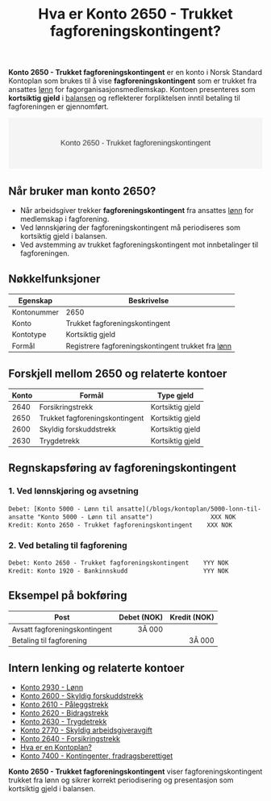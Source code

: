 ﻿---
title: "Hva er Konto 2650 - Trukket fagforeningskontingent?"
meta_title: "2650-trukket-fagforeningskontingent"
meta_description: '**Konto 2650 - Trukket fagforeningskontingent** er en konto i Norsk Standard Kontoplan som brukes til å vise **fagforeningskontingent** som er trukket fra ansa...'
slug: 2650-trukket-fagforeningskontingent
type: blog
layout: pages/single
---

**Konto 2650 - Trukket fagforeningskontingent** er en konto i Norsk Standard Kontoplan som brukes til å vise **fagforeningskontingent** som er trukket fra ansattes [lønn](/blogs/kontoplan/2930-lonn "Konto 2930 - Lønn") for fagorganisasjonsmedlemskap. Kontoen presenteres som **kortsiktig gjeld** i [balansen](/blogs/regnskap/hva-er-balanse "Hva er Balanse?") og reflekterer forpliktelsen inntil betaling til fagforeningen er gjennomført.

![Illustrasjon av konto 2650 Trukket fagforeningskontingent](2650-trukket-fagforeningskontingent-image.svg)

## Når bruker man konto 2650?

* Når arbeidsgiver trekker **fagforeningskontingent** fra ansattes [lønn](/blogs/kontoplan/2930-lonn "Konto 2930 - Lønn") for medlemskap i fagforening.
* Ved lønnskjøring der fagforeningskontingent må periodiseres som kortsiktig gjeld i balansen.
* Ved avstemming av trukket fagforeningskontingent mot innbetalinger til fagforeningen.

## Nøkkelfunksjoner

| Egenskap      | Beskrivelse                                    |
|---------------|------------------------------------------------|
| Kontonummer   | 2650                                           |
| Konto         | Trukket fagforeningskontingent                 |
| Kontotype     | Kortsiktig gjeld                               |
| Formål        | Registrere fagforeningskontingent trukket fra [lønn](/blogs/kontoplan/2930-lonn "Konto 2930 - Lønn") |

## Forskjell mellom 2650 og relaterte kontoer

| Konto   | Formål                                  | Type gjeld       |
|---------|-----------------------------------------|------------------|
| 2640    | Forsikringstrekk                        | Kortsiktig gjeld |
| 2650    | Trukket fagforeningskontingent          | Kortsiktig gjeld |
| 2600    | Skyldig forskuddstrekk                  | Kortsiktig gjeld |
| 2630    | Trygdetrekk                             | Kortsiktig gjeld |

## Regnskapsføring av fagforeningskontingent

### 1. Ved lønnskjøring og avsetning

```plaintext
Debet: [Konto 5000 - Lønn til ansatte](/blogs/kontoplan/5000-lonn-til-ansatte "Konto 5000 - Lønn til ansatte")                XXX NOK
Kredit: Konto 2650 - Trukket fagforeningskontingent    XXX NOK
```

### 2. Ved betaling til fagforening

```plaintext
Debet: Konto 2650 - Trukket fagforeningskontingent    YYY NOK
Kredit: Konto 1920 - Bankinnskudd                     YYY NOK
```

## Eksempel på bokføring

| Post                                 | Debet (NOK) | Kredit (NOK) |
|--------------------------------------|------------:|-------------:|
| Avsatt fagforeningskontingent        |      3Â 000  |              |
| Betaling til fagforening             |             |        3Â 000 |

## Intern lenking og relaterte kontoer

* [Konto 2930 - Lønn](/blogs/kontoplan/2930-lonn "Konto 2930 - Lønn")
* [Konto 2600 - Skyldig forskuddstrekk](/blogs/kontoplan/2600-forskuddstrekk "Konto 2600 - Skyldig forskuddstrekk")
* [Konto 2610 - Påleggstrekk](/blogs/kontoplan/2610-paalleggstrekk "Konto 2610 - Påleggstrekk")
* [Konto 2620 - Bidragstrekk](/blogs/kontoplan/2620-bidragstrekk "Konto 2620 - Bidragstrekk")
* [Konto 2630 - Trygdetrekk](/blogs/kontoplan/2630-trygdetrekk "Konto 2630 - Trygdetrekk")
* [Konto 2770 - Skyldig arbeidsgiveravgift](/blogs/kontoplan/2770-skyldig-arbeidsgiveravgift "Konto 2770 - Skyldig arbeidsgiveravgift")
* [Konto 2640 - Forsikringstrekk](/blogs/kontoplan/2640-forsikringstrekk "Konto 2640 - Forsikringstrekk")
* [Hva er en Kontoplan?](/blogs/regnskap/hva-er-kontoplan "Hva er en Kontoplan? Komplett Guide til Kontoplaner i Norsk Regnskap")
* [Konto 7400 - Kontingenter, fradragsberettiget](/blogs/kontoplan/7400-kontingenter-fradragsberettiget "Konto 7400 - Kontingenter, fradragsberettiget")

**Konto 2650 - Trukket fagforeningskontingent** viser fagforeningskontingent trukket fra lønn og sikrer korrekt periodisering og presentasjon som kortsiktig gjeld i balansen.






